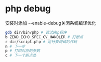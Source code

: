 # php debug

安装时添加 --enable-debug关闭系统编译优化

```bash
gdb dir/bin/php # 调试php程序
b ZEND_ECHO_SPEC_CV_HANDLER # 打断点
r dir/script.php # 运行要调试的代码
n # 下一步
p # 打印对应的参数
c # 下一个断点处
```

